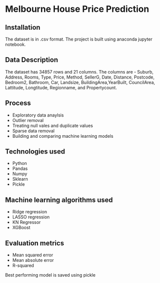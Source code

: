 # Melbourne House Price Prediction
## Installation
The dataset is in .csv format. The project is built using anaconda jupyter notebook.
## Data Description
The dataset has 34857 rows and 21 columns. The columns are - Suburb, Address, Rooms, Type, Price, Method, SellerG, Date, Distance, Postcode, Bedroom2, Bathroom, Car, Landsize, BuildingArea,YearBuilt, CouncilArea, Lattitude, Longtitude, Regionname, and Propertycount.         
## Process 
- Exploratory data anaylsis
- Outlier removal
- Treating null vales and duplicate values
- Sparse data removal 
- Building and comparing machine learning models 
## Technologies used 
- Python
- Pandas
- Numpy 
- Sklearn 
- Pickle
## Machine learning algorithms used
- Ridge regression
- LASSO regression
- KN Regressor
- XGBoost
## Evaluation metrics
- Mean squared error
- Mean absolute error
- R-squared 

Best performing model is saved using pickle

